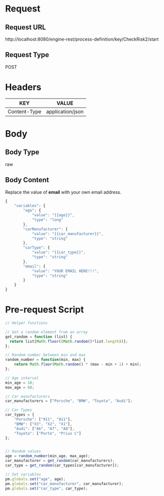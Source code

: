 # Request

## Request URL

http://localhost:8080/engine-rest/process-definition/key/CheckRisk2/start

## Request Type

POST

# Headers

KEY | VALUE
--- | ---
Content-Type | application/json


# Body

## Body Type

raw

## Body Content

Replace the value of **email** with your own email address.

```javascript
{
    "variables": {
        "age": {
            "value": "{{age}}",
            "type": "long"
        },
        "carManufacturer": {
            "value": "{{car_manufacturer}}",
            "type": "string"
        },
        "carType": {
            "value": "{{car_type}}",
            "type": "string"
        },
        "email": {
        	"value": "YOUR EMAIL HERE!!!",
        	"type": "string"
        }
    }
}
```

# Pre-request Script

```javascript
// Helper functions

// Get a random element from an array
get_random = function (list) {
  return list[Math.floor((Math.random()*list.length))];
};

// Random number between min and max
random_number = function(min, max) {
    return Math.floor(Math.random() * (max - min + 1) + min);
};

// Age interval
min_age = 18;
max_age = 68;

// Car manufacturers
car_manufacturers = ["Porsche", "BMW", "Toyota", "Audi"];

// Car Types
car_types = {
    "Porsche": ["911", "811"],
    "BMW": ["X3", "X2", "X1"],
    "Audi": ["A6", "A7", "A8"],
    "Toyota": ["Porte", "Prius C"]
};


// Random values
age = random_number(min_age, max_age);
car_manufacturer = get_random(car_manufacturers);
car_type = get_random(car_types[car_manufacturer]);

// Set variables
pm.globals.set("age", age);
pm.globals.set("car_manufacturer", car_manufacturer);
pm.globals.set("car_type", car_type);
```
